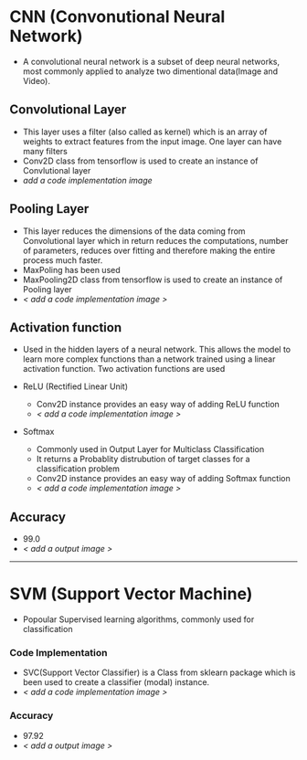 # CNN (Convonutional Neural Network)
- A convolutional neural network is a subset of deep neural networks, most commonly applied to analyze two dimentional data(Image and Video).

## Convolutional Layer
- This layer uses a filter (also called as kernel) which is an array of weights to extract features from the input image. One layer can have many filters
- Conv2D class from tensorflow is used to create an instance of Convlutional layer
- _add a code implementation image_

## Pooling Layer
- This layer reduces the dimensions of the data coming from Convolutional layer which in return reduces the computations, number of parameters, reduces over fitting and therefore making the entire process much faster.
- MaxPoling has been used
- MaxPooling2D class from tensorflow is used to create an instance of Pooling layer
- _< add a code implementation image >_

## Activation function
- Used in the hidden layers of a neural network. This allows the model to learn more complex functions than a network trained using a linear activation function. Two activation functions are used
- ReLU (Rectified Linear Unit)
    * Conv2D instance provides an easy way of adding ReLU function 
    * _< add a code implementation image >_

- Softmax
    * Commonly used in Output Layer for Multiclass Classification
    * It returns a Probablity distrubution of target classes for a classification problem
    * Conv2D instance provides an easy way of adding Softmax function 
    * _< add a code implementation image >_

## Accuracy
- 99.0
- _< add a output image >_

-------------------------------------------------------------------------------------

# SVM (Support Vector Machine)
- Popoular Supervised learning algorithms, commonly used for classification

### Code Implementation
- SVC(Support Vector Classifier) is a Class from sklearn package which is been used to create a classifier (modal) instance.
- _< add a code implementation image >_

### Accuracy
- 97.92
- _< add a output image >_
